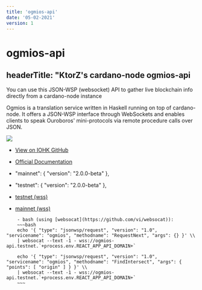 ```yaml
---
title: 'ogmios-api'
date: '05-02-2021'
version: 1
---    
```


# ogmios-api
## headerTitle: "KtorZ's cardano-node ogmios-api

You can use this JSON-WSP (websocket) API to gather live blockchain info directly from a cardano-node instance

Ogmios is a translation service written in Haskell running on top of cardano-node. It offers a JSON-WSP interface through WebSockets and enables clients to speak Ouroboros' mini-protocols via remote procedure calls over JSON.

![](/showcase-ogmios-api.png)
- [View on IOHK GitHub](https://github.com/KtorZ/cardano-ogmios)
- [Official Documentation](https://ktorz.github.io/cardano-ogmios/)


- "mainnet": { "version": "2.0.0-beta" },
- "testnet": { "version": "2.0.0-beta" },

- [testnet (wss)](https://ogmios-api.testnet.`+process.env.REACT_APP_API_DOMAIN+`)
- [mainnet (wss)](https://ogmios-api.mainnet.`+process.env.REACT_APP_API_DOMAIN+`)

```
    - bash (using [websocat](https://github.com/vi/websocat)):
    ~~~bash
    echo '{ "type": "jsonwsp/request", "version": "1.0", "servicename": "ogmios", "methodname": "RequestNext", "args": {} }' \\
    | websocat --text -1 - wss://ogmios-api.testnet.`+process.env.REACT_APP_API_DOMAIN+`
    
    echo '{ "type": "jsonwsp/request", "version": "1.0", "servicename": "ogmios", "methodname": "FindIntersect", "args": { "points": [ "origin" ] } }' \\
    | websocat --text -1 - wss://ogmios-api.testnet.`+process.env.REACT_APP_API_DOMAIN+`
    ~~~
```
